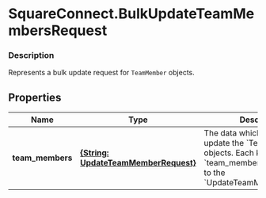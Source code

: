 # SquareConnect.BulkUpdateTeamMembersRequest

### Description

Represents a bulk update request for `TeamMember` objects.

## Properties
Name | Type | Description | Notes
------------ | ------------- | ------------- | -------------
**team_members** | [**{String: UpdateTeamMemberRequest}**](UpdateTeamMemberRequest.md) | The data which will be used to update the &#x60;TeamMember&#x60; objects. Each key is the &#x60;team_member_id&#x60; that maps to the &#x60;UpdateTeamMemberRequest&#x60;. | 


